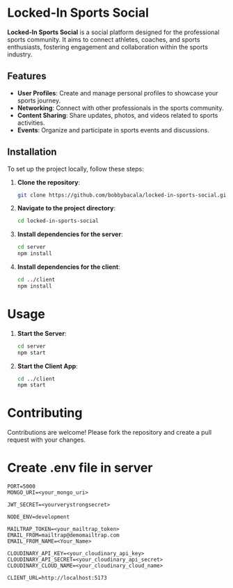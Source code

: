 # Locked-In Sports Social

**Locked-In Sports Social** is a social platform designed for the professional sports community. It aims to connect athletes, coaches, and sports enthusiasts, fostering engagement and collaboration within the sports industry.

## Features

- **User Profiles**: Create and manage personal profiles to showcase your sports journey.
- **Networking**: Connect with other professionals in the sports community.
- **Content Sharing**: Share updates, photos, and videos related to sports activities.
- **Events**: Organize and participate in sports events and discussions.

## Installation

To set up the project locally, follow these steps:

1. **Clone the repository**:

   ```bash
   git clone https://github.com/bobbybacala/locked-in-sports-social.git

2. **Navigate to the project directory**:

    ```bash
    cd locked-in-sports-social

3. **Install dependencies for the server**:

    ```bash
    cd server
    npm install

4. **Install dependencies for the client**:

    ```bash
    cd ../client
    npm install

# Usage

1. **Start the Server**:
   
   ```bash
   cd server
   npm start

2. **Start the Client App**:
   
   ```bash
   cd ../client
   npm start

# Contributing

Contributions are welcome! Please fork the repository and create a pull request with your changes.

# Create .env file in server

    PORT=5000
    MONGO_URI=<your_mongo_uri>

    JWT_SECRET=<yourverystrongsecret>

    NODE_ENV=development

    MAILTRAP_TOKEN=<your_mailtrap_token>
    EMAIL_FROM=mailtrap@demomailtrap.com
    EMAIL_FROM_NAME=<Your_Name>

    CLOUDINARY_API_KEY=<your_cloudinary_api_key>
    CLOUDINARY_API_SECRET=<your_cloudinary_api_secret>
    CLOUDINARY_CLOUD_NAME=<your_cloudinary_cloud_name>

    CLIENT_URL=http://localhost:5173